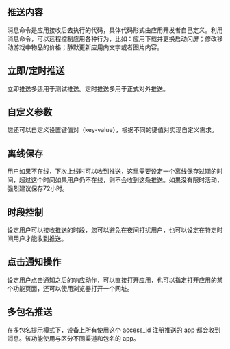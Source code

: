 ## 推送内容
消息命令是应用接收后去执行的代码，具体代码形式由应用开发者自己定义。利用消息命令，可以远程控制应用各种行为，比如：应用下载并更换启动闪屏；修改移动游戏中物品的价格；静默更新应用内文字或者图片内容。

## 立即/定时推送
立即推送多适用于测试推送。定时推送多用于正式对外推送。

## 自定义参数
您还可以自定义设置键值对（key-value），根据不同的键值对实现自定义需求。

## 离线保存
用户如果不在线，下次上线时可以收到推送，这里需要设定一个离线保存过期的时间，超过这个时间如果用户仍不在线，则不会收到这条推送。如果没有限时活动，强烈建议保存72小时。

## 时段控制
设定用户可以接收推送的时段，您可以避免在夜间打扰用户，也可以设定在特定时间用户才能收到推送。

## 点击通知操作
设定用户点击通知之后的响应动作，可以直接打开应用，也可以指定打开应用的某个功能页面，还可以使用浏览器打开一个网址。

## 多包名推送
在多包名提示模式下，设备上所有使用这个 access_id 注册推送的 app 都会收到消息。该功能使用与区分不同渠道和包名的 app。

